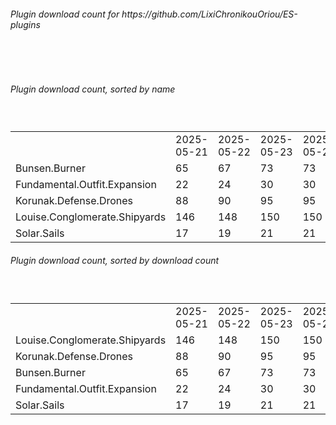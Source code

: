 <h6>Plugin download count for https://github.com/LixiChronikouOriou/ES-plugins</h6><br>
<br>
<h6>Plugin download count, sorted by name</h6><sub><sup><br>
<table>
	<tr>
		<td></td>
		<td>2025-05-21</td>
		<td>2025-05-22</td>
		<td>2025-05-23</td>
		<td>2025-05-24</td>
		<td>2025-05-25</td>
		<td>2025-05-26</td>
		<td>2025-05-27</td>
		<td>today +</td>
	</tr>
	<tr>
		<td>Bunsen.Burner</td>
		<td>65</td>
		<td>67</td>
		<td>73</td>
		<td>73</td>
		<td>73</td>
		<td>77</td>
		<td>88</td>
		<td>+ 11</td>
	</tr>
	<tr>
		<td>Fundamental.Outfit.Expansion</td>
		<td>22</td>
		<td>24</td>
		<td>30</td>
		<td>30</td>
		<td>30</td>
		<td>36</td>
		<td>45</td>
		<td>+ 9</td>
	</tr>
	<tr>
		<td>Korunak.Defense.Drones</td>
		<td>88</td>
		<td>90</td>
		<td>95</td>
		<td>95</td>
		<td>95</td>
		<td>99</td>
		<td>101</td>
		<td>+ 2</td>
	</tr>
	<tr>
		<td>Louise.Conglomerate.Shipyards</td>
		<td>146</td>
		<td>148</td>
		<td>150</td>
		<td>150</td>
		<td>150</td>
		<td>156</td>
		<td>165</td>
		<td>+ 9</td>
	</tr>
	<tr>
		<td>Solar.Sails</td>
		<td>17</td>
		<td>19</td>
		<td>21</td>
		<td>21</td>
		<td>21</td>
		<td>25</td>
		<td>32</td>
		<td>+ 7</td>
	</tr>
</table>
</sub></sup>
<h6>Plugin download count, sorted by download count</h6><sub><sup><br>
<table>
	<tr>
		<td></td>
		<td>2025-05-21</td>
		<td>2025-05-22</td>
		<td>2025-05-23</td>
		<td>2025-05-24</td>
		<td>2025-05-25</td>
		<td>2025-05-26</td>
		<td>2025-05-27</td>
		<td>today +</td>
	</tr>
	<tr>
		<td>Louise.Conglomerate.Shipyards</td>
		<td>146</td>
		<td>148</td>
		<td>150</td>
		<td>150</td>
		<td>150</td>
		<td>156</td>
		<td>165</td>
		<td>+ 9</td>
	</tr>
	<tr>
		<td>Korunak.Defense.Drones</td>
		<td>88</td>
		<td>90</td>
		<td>95</td>
		<td>95</td>
		<td>95</td>
		<td>99</td>
		<td>101</td>
		<td>+ 2</td>
	</tr>
	<tr>
		<td>Bunsen.Burner</td>
		<td>65</td>
		<td>67</td>
		<td>73</td>
		<td>73</td>
		<td>73</td>
		<td>77</td>
		<td>88</td>
		<td>+ 11</td>
	</tr>
	<tr>
		<td>Fundamental.Outfit.Expansion</td>
		<td>22</td>
		<td>24</td>
		<td>30</td>
		<td>30</td>
		<td>30</td>
		<td>36</td>
		<td>45</td>
		<td>+ 9</td>
	</tr>
	<tr>
		<td>Solar.Sails</td>
		<td>17</td>
		<td>19</td>
		<td>21</td>
		<td>21</td>
		<td>21</td>
		<td>25</td>
		<td>32</td>
		<td>+ 7</td>
	</tr>
</table>
</sub></sup>
